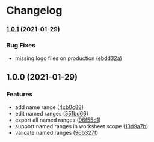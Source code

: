 # Changelog

### [1.0.1](https://github.com/icelam/excel-named-range-wizard/compare/v1.0.0...v1.0.1) (2021-01-29)


### Bug Fixes

* missing logo files on production ([ebdd32a](https://github.com/icelam/excel-named-range-wizard/commit/ebdd32a0649ffdac2b2833696a12fb29807f79d5))

## 1.0.0 (2021-01-29)


### Features

* add name range ([4cb0c88](https://github.com/icelam/excel-named-range-wizard/commit/4cb0c8807a7c397fbc8e8250f5e73e45f7527b38))
* edit named ranges ([551bd66](https://github.com/icelam/excel-named-range-wizard/commit/551bd66e8615344a559af6296c0f83c252f26676))
* export all named ranges ([96f55d1](https://github.com/icelam/excel-named-range-wizard/commit/96f55d1dab33c7b9d401a397aef3be10c2f31b3a))
* support named ranges in worksheet scope ([13d9a7b](https://github.com/icelam/excel-named-range-wizard/commit/13d9a7ba4fd9bbba513e998de7ded5d1c47e7f8c))
* validate named ranges ([96b327f](https://github.com/icelam/excel-named-range-wizard/commit/96b327f93f7d50c0fbd25dc40ae4f23688d3dd5e))
